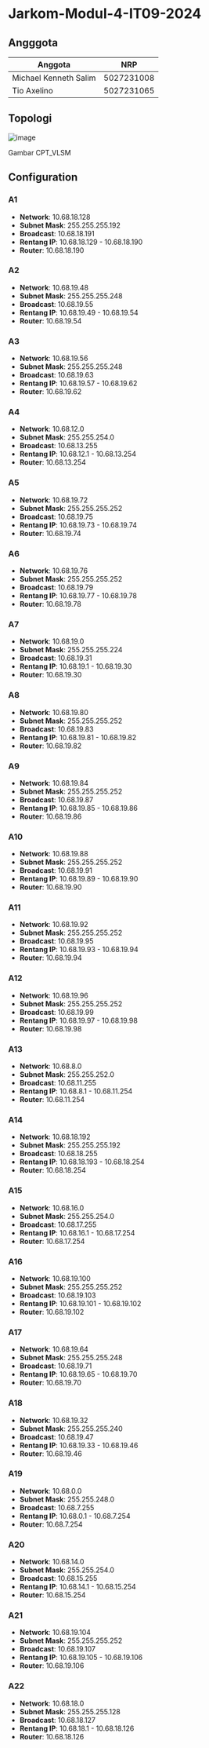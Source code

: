 # Jarkom-Modul-4-IT09-2024

## Angggota

| Anggota | NRP  |
| ------- | --- |
| Michael Kenneth Salim | 5027231008 |
| Tio Axelino | 5027231065 |

## Topologi

![image](https://github.com/user-attachments/assets/db925b56-91fe-4b07-82d5-cd36239b9900)

Gambar CPT_VLSM


## Configuration

### A1
- **Network**: 10.68.18.128
- **Subnet Mask**: 255.255.255.192
- **Broadcast**: 10.68.18.191
- **Rentang IP**: 10.68.18.129 - 10.68.18.190
- **Router**: 10.68.18.190

### A2
- **Network**: 10.68.19.48
- **Subnet Mask**: 255.255.255.248
- **Broadcast**: 10.68.19.55
- **Rentang IP**: 10.68.19.49 - 10.68.19.54
- **Router**: 10.68.19.54

### A3
- **Network**: 10.68.19.56
- **Subnet Mask**: 255.255.255.248
- **Broadcast**: 10.68.19.63
- **Rentang IP**: 10.68.19.57 - 10.68.19.62
- **Router**: 10.68.19.62

### A4
- **Network**: 10.68.12.0
- **Subnet Mask**: 255.255.254.0
- **Broadcast**: 10.68.13.255
- **Rentang IP**: 10.68.12.1 - 10.68.13.254
- **Router**: 10.68.13.254

### A5
- **Network**: 10.68.19.72
- **Subnet Mask**: 255.255.255.252
- **Broadcast**: 10.68.19.75
- **Rentang IP**: 10.68.19.73 - 10.68.19.74
- **Router**: 10.68.19.74

### A6
- **Network**: 10.68.19.76
- **Subnet Mask**: 255.255.255.252
- **Broadcast**: 10.68.19.79
- **Rentang IP**: 10.68.19.77 - 10.68.19.78
- **Router**: 10.68.19.78

### A7
- **Network**: 10.68.19.0
- **Subnet Mask**: 255.255.255.224
- **Broadcast**: 10.68.19.31
- **Rentang IP**: 10.68.19.1 - 10.68.19.30
- **Router**: 10.68.19.30

### A8
- **Network**: 10.68.19.80
- **Subnet Mask**: 255.255.255.252
- **Broadcast**: 10.68.19.83
- **Rentang IP**: 10.68.19.81 - 10.68.19.82
- **Router**: 10.68.19.82

### A9
- **Network**: 10.68.19.84
- **Subnet Mask**: 255.255.255.252
- **Broadcast**: 10.68.19.87
- **Rentang IP**: 10.68.19.85 - 10.68.19.86
- **Router**: 10.68.19.86

### A10
- **Network**: 10.68.19.88
- **Subnet Mask**: 255.255.255.252
- **Broadcast**: 10.68.19.91
- **Rentang IP**: 10.68.19.89 - 10.68.19.90
- **Router**: 10.68.19.90

### A11
- **Network**: 10.68.19.92
- **Subnet Mask**: 255.255.255.252
- **Broadcast**: 10.68.19.95
- **Rentang IP**: 10.68.19.93 - 10.68.19.94
- **Router**: 10.68.19.94

### A12
- **Network**: 10.68.19.96
- **Subnet Mask**: 255.255.255.252
- **Broadcast**: 10.68.19.99
- **Rentang IP**: 10.68.19.97 - 10.68.19.98
- **Router**: 10.68.19.98

### A13
- **Network**: 10.68.8.0
- **Subnet Mask**: 255.255.252.0
- **Broadcast**: 10.68.11.255
- **Rentang IP**: 10.68.8.1 - 10.68.11.254
- **Router**: 10.68.11.254

### A14
- **Network**: 10.68.18.192
- **Subnet Mask**: 255.255.255.192
- **Broadcast**: 10.68.18.255
- **Rentang IP**: 10.68.18.193 - 10.68.18.254
- **Router**: 10.68.18.254

### A15
- **Network**: 10.68.16.0
- **Subnet Mask**: 255.255.254.0
- **Broadcast**: 10.68.17.255
- **Rentang IP**: 10.68.16.1 - 10.68.17.254
- **Router**: 10.68.17.254

### A16
- **Network**: 10.68.19.100
- **Subnet Mask**: 255.255.255.252
- **Broadcast**: 10.68.19.103
- **Rentang IP**: 10.68.19.101 - 10.68.19.102
- **Router**: 10.68.19.102

### A17
- **Network**: 10.68.19.64
- **Subnet Mask**: 255.255.255.248
- **Broadcast**: 10.68.19.71
- **Rentang IP**: 10.68.19.65 - 10.68.19.70
- **Router**: 10.68.19.70

### A18
- **Network**: 10.68.19.32
- **Subnet Mask**: 255.255.255.240
- **Broadcast**: 10.68.19.47
- **Rentang IP**: 10.68.19.33 - 10.68.19.46
- **Router**: 10.68.19.46

### A19
- **Network**: 10.68.0.0
- **Subnet Mask**: 255.255.248.0
- **Broadcast**: 10.68.7.255
- **Rentang IP**: 10.68.0.1 - 10.68.7.254
- **Router**: 10.68.7.254

### A20
- **Network**: 10.68.14.0
- **Subnet Mask**: 255.255.254.0
- **Broadcast**: 10.68.15.255
- **Rentang IP**: 10.68.14.1 - 10.68.15.254
- **Router**: 10.68.15.254

### A21
- **Network**: 10.68.19.104
- **Subnet Mask**: 255.255.255.252
- **Broadcast**: 10.68.19.107
- **Rentang IP**: 10.68.19.105 - 10.68.19.106
- **Router**: 10.68.19.106

### A22
- **Network**: 10.68.18.0
- **Subnet Mask**: 255.255.255.128
- **Broadcast**: 10.68.18.127
- **Rentang IP**: 10.68.18.1 - 10.68.18.126
- **Router**: 10.68.18.126
